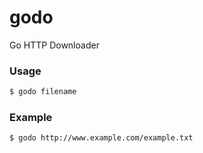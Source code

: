# godo
Go HTTP Downloader

### Usage
```bash
$ godo filename
```
### Example
```bash
$ godo http://www.example.com/example.txt
```
